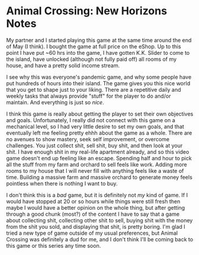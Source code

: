 Animal Crossing: New Horizons Notes
===================================

My partner and I started playing this game at the same time around the end of
May (I think). I bought the game at full price on the eShop. Up to this point I
have put ~60 hrs into the game, I have gotten K.K. Slider to come to the
island, have unlocked (although not fully paid off) all rooms of my house, and
have a pretty solid income stream.

I see why this was everyone's pandemic game, and why some people have put
hundreds of hours into their island. The game gives you this nice world that
you get to shape just to your liking. There are a repetitive daily and weekly
tasks that always provide "stuff" for the player to do and/or maintain. And
everything is just so *nice*.

I think this game is really about getting the player to set their own
objectives and goals. Unfortunately, I really did not connect with this game on
a mechanical level, so I had very little desire to set my own goals, and that
eventually left me feeling pretty ehhh about the game as a whole. There are no
avenues to show mastery, seek self improvement, or overcome challenges. You
just collect shit, sell shit, buy shit, and then look at your shit. I have
enough shit in my real-life apartment already, and so this video game doesn't
end up feeling like an escape. Spending half and hour to pick all the stuff
from my farm and orchard to sell feels like work. Adding more rooms to my house
that I will never fill with anything feels like a waste of time. Building a
massive farm and massive orchard to generate money feels pointless when there
is nothing I want to buy.

I don't think this is a *bad* game, but it is definitely not *my* kind of game.
If I would have stopped at 20 or so hours while things were still fresh then
maybe I would have a better opinion on the whole thing, but after getting
through a good chunk (most?) of the content I have to say that a game about
collecting shit, collecting other shit to sell, buying shit with the money from
the shit you sold, and displaying that shit, is pretty boring. I'm glad I tried
a new type of game outside of my usual preferences, but Animal Crossing was
definitely a dud for me, and I don't think I'll be coming back to this game or
this series any time soon.
